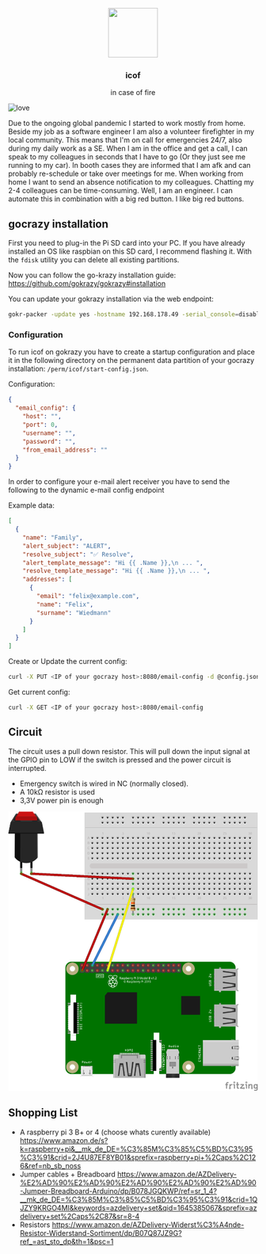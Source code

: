 <p align="center">
  <a href="https://github.com/fwiedmann/icof">
    <img src="icof.jpeg" width=100 height=100>
  </a>

<h3 align="center">icof</h3>

  <p align="center">
     in case of fire
  </p>
</p>

![love](https://img.shields.io/badge/made%20with-%E2%9D%A4%EF%B8%8F-lightgrey)


Due to the ongoing global pandemic I started to work mostly from home.
Beside my job as a software engineer I am also a volunteer firefighter in my local community.
This means that I'm on call for emergencies 24/7, also during my daily work as a SE.
When I am in the office and get a call, I can speak to my colleagues in seconds that I have to go (Or they just see me running to my car).
In booth cases they are informed that I am afk and can probably re-schedule or take over meetings for me.
When working from home I want to send an absence notification to my colleagues.
Chatting my 2-4 colleagues can be time-consuming.
Well, I am an engineer. I can automate this in combination with a big red button. I like big red buttons.



## gocrazy installation

First you need to plug-in the Pi SD card into your PC. If you have already installed an OS like raspbian on this SD card, I recommend flashing it.
With the `fdisk` utility you can delete all existing partitions.

Now you can follow the go-krazy installation guide: https://github.com/gokrazy/gokrazy#installation

You can update your gokrazy installation via the web endpoint:
```bash
gokr-packer -update yes -hostname 192.168.178.49 -serial_console=disabled ./cmd/icof-cmd
```

### Configuration

To run icof on gokrazy you have to create a startup configuration and place it in the following directory on the permanent data partition of your gocrazy installation: `/perm/icof/start-config.json`.

Configuration:
```json
{
  "email_config": {
    "host": "",
    "port": 0,
    "username": "",
    "password": "",
    "from_email_address": ""
  }
}
```

In order to configure your e-mail alert receiver you have to send the following to the dynamic e-mail config endpoint

Example data: 

```json
[
  {
    "name": "Family",
    "alert_subject": "ALERT",
    "resolve_subject": "✅ Resolve",
    "alert_template_message": "Hi {{ .Name }},\n ... ",
    "resolve_template_message": "Hi {{ .Name }},\n ... ",
    "addresses": [
      {
        "email": "felix@example.com",
        "name": "Felix",
        "surname": "Wiedmann"
      }
    ]
  }
]
```

Create or Update the current config:

```bash
curl -X PUT <IP of your gocrazy host>:8080/email-config -d @config.json
```

Get current config:
```bash
curl -X GET <IP of your gocrazy host>:8080/email-config
```

## Circuit 

The circuit uses a pull down resistor. This will pull down the input signal at the GPIO pin to LOW if the switch is pressed and the power circuit is interrupted. 

- Emergency switch is wired in NC (normally closed).
- A 10kΩ resistor is used
- 3,3V power pin is enough

![circuit](./icof_circuit.png)

## Shopping List

- A raspberry pi 3 B+ or 4 (choose whats curently available) https://www.amazon.de/s?k=raspberry+pi&__mk_de_DE=%C3%85M%C3%85%C5%BD%C3%95%C3%91&crid=2J4U87EF8YB01&sprefix=raspberry+pi+%2Caps%2C126&ref=nb_sb_noss
- Jumper cables + Breadboard https://www.amazon.de/AZDelivery-%E2%AD%90%E2%AD%90%E2%AD%90%E2%AD%90%E2%AD%90-Jumper-Breadboard-Arduino/dp/B078JGQKWP/ref=sr_1_4?__mk_de_DE=%C3%85M%C3%85%C5%BD%C3%95%C3%91&crid=1QJZY9KRGO4MI&keywords=azdelivery+set&qid=1645385067&sprefix=azdelivery+set%2Caps%2C87&sr=8-4
- Resistors https://www.amazon.de/AZDelivery-Widerst%C3%A4nde-Resistor-Widerstand-Sortiment/dp/B07Q87JZ9G?ref_=ast_sto_dp&th=1&psc=1